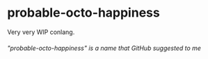 # probable-octo-happiness

Very very WIP conlang. 

###### "probable-octo-happiness" is a name that GitHub suggested to me
